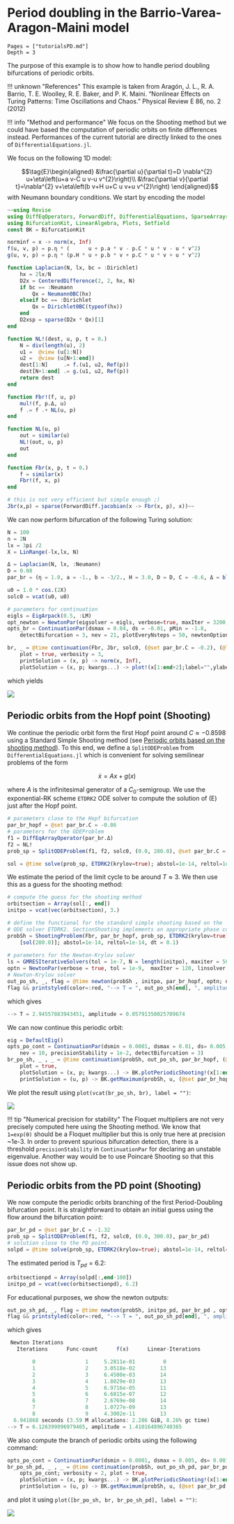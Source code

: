 # Period doubling in the Barrio-Varea-Aragon-Maini model

```@contents
Pages = ["tutorialsPD.md"]
Depth = 3
```

The purpose of this example is to show how to handle period doubling bifurcations of periodic orbits.

!!! unknown "References"
    This example is taken from Aragón, J. L., R. A. Barrio, T. E. Woolley, R. E. Baker, and P. K. Maini. “Nonlinear Effects on Turing Patterns: Time Oscillations and Chaos.” Physical Review E 86, no. 2 (2012)
    
!!! info "Method and performance"
    We focus on the Shooting method but we could have based the computation of periodic orbits on finite differences instead. Performances of the current tutorial are directly linked to the ones of `DifferentialEquations.jl`.     

We focus on the following 1D model:

$$\tag{E}\begin{aligned}
&\frac{\partial u}{\partial t}=D \nabla^{2} u+\eta\left(u+a v-C u v-u v^{2}\right)\\
&\frac{\partial v}{\partial t}=\nabla^{2} v+\eta\left(b v+H u+C u v+u v^{2}\right)
\end{aligned}$$
with Neumann boundary conditions. We start by encoding the model

```julia
~~using Revise
using DiffEqOperators, ForwardDiff, DifferentialEquations, SparseArrays
using BifurcationKit, LinearAlgebra, Plots, Setfield
const BK = BifurcationKit

norminf = x -> norm(x, Inf)
f(u, v, p) = p.η * (      u + p.a * v - p.C * u * v - u * v^2)
g(u, v, p) = p.η * (p.H * u + p.b * v + p.C * u * v + u * v^2)

function Laplacian(N, lx, bc = :Dirichlet)
	hx = 2lx/N
	D2x = CenteredDifference(2, 2, hx, N)
	if bc == :Neumann
		Qx = Neumann0BC(hx)
	elseif bc == :Dirichlet
		Qx = Dirichlet0BC(typeof(hx))
	end
	D2xsp = sparse(D2x * Qx)[1]
end

function NL!(dest, u, p, t = 0.)
	N = div(length(u), 2)
	u1 =  @view (u[1:N])
	u2 =  @view (u[N+1:end])
	dest[1:N]     .= f.(u1, u2, Ref(p))
	dest[N+1:end] .= g.(u1, u2, Ref(p))
	return dest
end

function Fbr!(f, u, p)
	mul!(f, p.Δ, u)
	f .= f .+ NL(u, p)
end

function NL(u, p)
	out = similar(u)
	NL!(out, u, p)
	out
end

function Fbr(x, p, t = 0.)
	f = similar(x)
	Fbr!(f, x, p)
end

# this is not very efficient but simple enough ;)
Jbr(x,p) = sparse(ForwardDiff.jacobian(x -> Fbr(x, p), x))~~
```	

We can now perform bifurcation of the following Turing solution:

```julia
N = 100
n = 2N
lx = 3pi /2
X = LinRange(-lx,lx, N)

Δ = Laplacian(N, lx, :Neumann)
D = 0.08
par_br = (η = 1.0, a = -1., b = -3/2., H = 3.0, D = D, C = -0.6, Δ = blockdiag(D*Δ, Δ))

u0 = 1.0 * cos.(2X)
solc0 = vcat(u0, u0)

# parameters for continuation
eigls = EigArpack(0.5, :LM)
opt_newton = NewtonPar(eigsolver = eigls, verbose=true, maxIter = 3200, tol=1e-9)
opts_br = ContinuationPar(dsmax = 0.04, ds = -0.01, pMin = -1.8,
	detectBifurcation = 3, nev = 21, plotEveryNsteps = 50, newtonOptions = opt_newton, maxSteps = 400)

br, _ = @time continuation(Fbr, Jbr, solc0, (@set par_br.C = -0.2), (@lens _.C), opts_br;
	plot = true, verbosity = 3,
	printSolution = (x, p) -> norm(x, Inf),
	plotSolution = (x, p; kwargs...) -> plot!(x[1:end÷2];label="",ylabel ="u", kwargs...))

```

which yields

![](br_pd1.png)
	
## Periodic orbits from the Hopf point (Shooting)

We continue the periodic orbit form the first Hopf point around $C\approx -0.8598$ using a Standard Simple Shooting method (see [Periodic orbits based on the shooting method](@ref)). To this end, we define a `SplitODEProblem` from `DifferentialEquations.jl` which is convenient for solving semilinear problems of the form 

$$\dot x = Ax+g(x)$$ 

where $A$ is the infinitesimal generator of a $C_0$-semigroup. We use the exponential-RK scheme `ETDRK2` ODE solver to compute the solution of (E) just after the Hopf point. 

```julia
# parameters close to the Hopf bifurcation
par_br_hopf = @set par_br.C = -0.86
# parameters for the ODEProblem
f1 = DiffEqArrayOperator(par_br.Δ)
f2 = NL!
prob_sp = SplitODEProblem(f1, f2, solc0, (0.0, 280.0), @set par_br.C = -0.86)

sol = @time solve(prob_sp, ETDRK2(krylov=true); abstol=1e-14, reltol=1e-14, dt = 0.1)
```	

We estimate the period of the limit cycle to be around $T\approx 3$. We then use this as a guess for the shooting method:

```julia
# compute the guess for the shooting method
orbitsection = Array(sol[:, end])
initpo = vcat(vec(orbitsection), 3.)

# define the functional for the standard simple shooting based on the 
# ODE solver ETDRK2. SectionShooting implements an appropriate phase condition
probSh = ShootingProblem(Fbr, par_br_hopf, prob_sp, ETDRK2(krylov=true),
	[sol(280.0)]; abstol=1e-14, reltol=1e-14, dt = 0.1)
		
# parameters for the Newton-Krylov solver
ls = GMRESIterativeSolvers(tol = 1e-7, N = length(initpo), maxiter = 50, verbose = false)
optn = NewtonPar(verbose = true, tol = 1e-9,  maxIter = 120, linsolver = ls)
# Newton-Krylov solver
out_po_sh, _, flag = @time newton(probSh , initpo, par_br_hopf, optn; normN = norminf)
flag && printstyled(color=:red, "--> T = ", out_po_sh[end], ", amplitude = ", BK.getAmplitude(probSh, out_po_sh, par_br_hopf; ratio = 2),"\n")
```

which gives

```julia
--> T = 2.94557883943451, amplitude = 0.05791350025709674
```

We can now continue this periodic orbit:

```julia
eig = DefaultEig()
opts_po_cont = ContinuationPar(dsmin = 0.0001, dsmax = 0.01, ds= 0.005, pMin = -1.8, maxSteps = 170, newtonOptions = (@set optn.eigsolver = eig),
	nev = 10, precisionStability = 1e-2, detectBifurcation = 3)
br_po_sh, _ , _ = @time continuation(probSh, out_po_sh, par_br_hopf, (@lens _.C), opts_po_cont; verbosity = 3,
	plot = true,
	plotSolution = (x, p; kwargs...) -> BK.plotPeriodicShooting!(x[1:end-1], 1; kwargs...),
	printSolution = (u, p) -> BK.getMaximum(probSh, u, (@set par_br_hopf.C = p); ratio = 2), normC = norminf)
```

We plot the result using `plot(vcat(br_po_sh, br), label = "")`:

![](br_pd2.png)

!!! tip "Numerical precision for stability"
    The Floquet multipliers are not very precisely computed here using the Shooting method. We know that `1=exp(0)` should be a Floquet multiplier but this is only true here at precision ~1e-3. In order to prevent spurious bifurcation detection, there is a threshold `precisionStability` in `ContinuationPar` for declaring an unstable eigenvalue. Another way would be to use Poincaré Shooting so that this issue does not show up.

## Periodic orbits from the PD point (Shooting)

We now compute the periodic orbits branching of the first Period-Doubling bifurcation point. It is straightforward to obtain an initial guess using the flow around the bifurcation point:

```julia
par_br_pd = @set par_br.C = -1.32
prob_sp = SplitODEProblem(f1, f2, solc0, (0.0, 300.0), par_br_pd)
# solution close to the PD point.
solpd = @time solve(prob_sp, ETDRK2(krylov=true); abstol=1e-14, reltol=1e-14, dt = 0.1)
```
The estimated period is $T_{pd}=6.2$:

```julia
orbitsectionpd = Array(solpd[:,end-100])
initpo_pd = vcat(vec(orbitsectionpd), 6.2)
```

For educational purposes, we show the newton outputs:

```julia
out_po_sh_pd, _, flag = @time newton(probSh, initpo_pd, par_br_pd , optn; normN = norminf)
flag && printstyled(color=:red, "--> T = ", out_po_sh_pd[end], ", amplitude = ", BK.getAmplitude(probSh, out_po_sh_pd, par_br_pd; ratio = 2),"\n")
```
which gives

```julia
 Newton Iterations 
   Iterations      Func-count      f(x)      Linear-Iterations

        0                1     5.2811e-01         0
        1                2     3.0518e-02        13
        2                3     6.4500e-03        14
        3                4     1.8029e-03        13
        4                5     6.9716e-05        11
        5                6     6.6815e-07        12
        6                7     2.6769e-08        14
        7                8     1.0727e-09        13
        8                9     4.3002e-11        13
  6.941868 seconds (3.59 M allocations: 2.286 GiB, 8.26% gc time)
--> T = 6.126399996979465, amplitude = 1.410164896740365
```

We also compute the branch of periodic orbits using the following command:

```julia
opts_po_cont = ContinuationPar(dsmin = 0.0001, dsmax = 0.005, ds= 0.001, pMin = -1.8, maxSteps = 100, newtonOptions = (@set optn.eigsolver = eig), nev = 5, precisionStability = 1e-3, detectBifurcation = 2)
br_po_sh_pd, _ , _ = @time continuation(probSh, out_po_sh_pd, par_br_pd, (@lens _.C),
	opts_po_cont; verbosity = 2, plot = true,
	plotSolution = (x, p; kwargs...) -> BK.plotPeriodicShooting!(x[1:end-1], 1; kwargs...),
	printSolution = (u, p) -> BK.getMaximum(probSh, u, (@set par_br_pd.C = p); ratio = 2), normC = norminf)
```

and plot it using `plot([br_po_sh, br, br_po_sh_pd], label = "")`:

![](br_pd3.png)